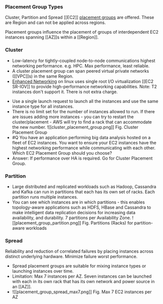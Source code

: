 ### Placement Group Types
Cluster, Partition and Spread [[EC2]] [placement groups](https://docs.aws.amazon.com/AWSEC2/latest/UserGuide/placement-groups.html) are offered. These are Region and can not be applied across regions. 

Placement groups influence the placement of groups of interdependent EC2 instances spanning [[AZ]]s within a [[Region]].
### Cluster 
- Low-latency for tightly-coupled node-to-node communications highest networking performance. e.g. HPC. Max performance, least reliable.
- A cluster placement group can span peered virtual private networks ([[VPC]]s) in the same Region.
- [Enhanced Networking](https://docs.aws.amazon.com/AWSEC2/latest/UserGuide/enhanced-networking.html) on linux uses single root I/O virtualization [[EC2 SR-IOV]] to provide high-performance networking capabilities. Note: T2 instances don't support it. There is not extra charge.
* Use a single launch request to launch all the instances and use the same instance type for all instances.
* There is no limit set for the number of instances allowed to run. If there are issues adding more instances - you can try to restart the cluster/placement - AWS will try to find a rack that can accommodate the new number.
 ![[cluster_placement_group.png]]
 Fig. Cluster Placement Group
* #Q You have an application performing big data analysis hosted on a fleet of EC2 instances. You want to ensure your EC2 instances have the highest networking performance while communicating with each other. Which EC2 Placement Group should you choose?
* Answer: If performance over HA is required. Go for Cluster Placement Group.

### Partition
- Large distributed and replicated workloads such as Hadoop, Cassandra and Kafka can run in partitions that each has its own set of racks. Each partition runs multiple instances.
- You can see which instances are in which partitions - this enables topology-aware applications such as HDFS, HBase and Cassandra to make intelligent data replication decisions for increasing data availability, and durability. 7 partitions per Availability Zone.
![[placement_group_partition.png]]
Fig. Partitions (Racks) for partition-aware workloads

### Spread

Reliability and reduction of correlated failures by placing instances across distinct underlying hardware. Minimize failure worst performance.
* Spread placement groups are suitable for mixing instance types or launching instances over time.
* Limitation: Max 7 instances per AZ. Seven instances can be launched with each in its own rack that has its own network and power source in an [[AZ]]. 
* ![[placement_group_spread_max7.png]]
Fig. Max 7 EC2 instances per AZ